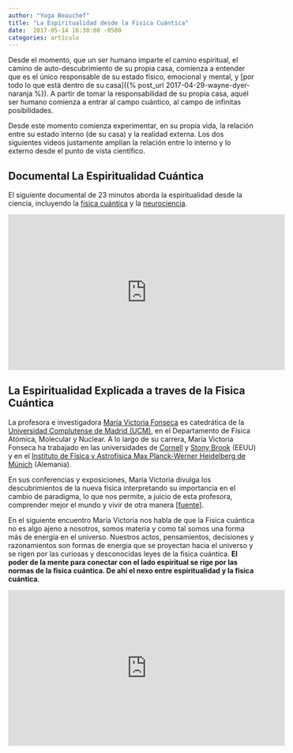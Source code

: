 ```yaml
---
author: "Yoga Beauchef"
title: "La Espiritualidad desde la Fisica Cuántica"
date:  2017-05-14 16:30:00 -0500
categories: artículo
---
```



Desde el momento, que un ser humano imparte el camino espiritual, el camino de auto-descubrimiento de su propia casa, comienza a entender que es el único responsable de su estado físico, emocional y mental, y [por todo lo que está dentro de su casa]({% post_url 2017-04-29-wayne-dyer-naranja %}). A partir de tomar la responsabilidad de su propia casa, aquél ser humano comienza a entrar al campo cuántico, al campo de infinitas posibilidades.

Desde este momento comienza experimentar, en su propia vida, la relación entre su estado interno (de su casa) y la realidad externa. Los dos siguientes videos justamente amplían la relación entre lo interno y lo externo desde el punto de vista científico.

## Documental La Espiritualidad Cuántica

El siguiente documental de 23 minutos aborda la espiritualidad desde la ciencia, incluyendo la [física cuántica](https://es.wikipedia.org/wiki/Mecánica_cuántica) y la [neurociencia](https://es.wikipedia.org/wiki/Neurociencia).

<div class="video-container">
<iframe width="560" height="315" src="https://www.youtube.com/embed/SsItiboapV0" frameborder="0" allowfullscreen></iframe>
</div>

## La Espiritualidad Explicada a traves de la Fisica Cuántica

La profesora e investigadora [María Victoria Fonseca](https://www.ucm.es/directorio?id=4180) es catedrática de la [Universidad Complutense de Madrid (UCM)](https://es.wikipedia.org/wiki/Universidad_Complutense_de_Madrid), en el Departamento de Física Atómica, Molecular y Nuclear. A lo largo de su carrera, María Victoria Fonseca ha trabajado en las universidades de [Cornell](https://es.wikipedia.org/wiki/Universidad_Cornell) y [Stony Brook](https://es.wikipedia.org/wiki/Universidad_de_Stony_Brook) (EEUU) y en el [Instituto de Física y Astrofísica Max Planck-Werner Heidelberg de Múnich](https://es.wikipedia.org/wiki/Instituto_Max_Planck_de_Física) (Alemania).

En sus conferencias y exposiciones, María Victoria divulga los descubrimientos de la nueva física interpretando su importancia en el cambio de paradigma, lo que nos permite, a juicio de esta profesora, comprender mejor el mundo y vivir de otra manera [[fuente](http://www.encuentrosconlosutil.com/?p=152)].

En el siguiente encuentro María Victoria nos habla de que la Fisica cuántica no es algo ajeno a nosotros, somos materia y como tal somos una forma más de energía en el universo. Nuestros actos, pensamientos, decisiones y razonamientos son formas de energia que se proyectan hacia el universo y se rigen por las curiosas y desconocidas leyes de la fisica cuántica. **El poder de la mente para conectar con el lado espiritual se rige por las normas de la fisica cuántica. De ahí el nexo entre espiritualidad y la fisica cuántica**.

<div class="video-container">
<iframe width="560" height="315" src="https://www.youtube.com/embed/15Y_jix24ho" frameborder="0" allowfullscreen></iframe>
</div>
